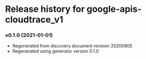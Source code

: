 # Release history for google-apis-cloudtrace_v1

### v0.1.0 (2021-01-01)

* Regenerated from discovery document revision 20200805
* Regenerated using generator version 0.1.0

